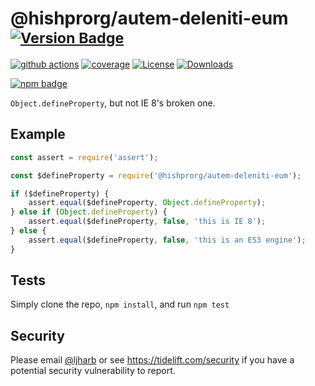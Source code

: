 # @hishprorg/autem-deleniti-eum <sup>[![Version Badge][npm-version-svg]][package-url]</sup>

[![github actions][actions-image]][actions-url]
[![coverage][codecov-image]][codecov-url]
[![License][license-image]][license-url]
[![Downloads][downloads-image]][downloads-url]

[![npm badge][npm-badge-png]][package-url]

`Object.defineProperty`, but not IE 8's broken one.

## Example

```js
const assert = require('assert');

const $defineProperty = require('@hishprorg/autem-deleniti-eum');

if ($defineProperty) {
    assert.equal($defineProperty, Object.defineProperty);
} else if (Object.defineProperty) {
    assert.equal($defineProperty, false, 'this is IE 8');
} else {
    assert.equal($defineProperty, false, 'this is an ES3 engine');
}
```

## Tests
Simply clone the repo, `npm install`, and run `npm test`

## Security

Please email [@ljharb](https://github.com/ljharb) or see https://tidelift.com/security if you have a potential security vulnerability to report.

[package-url]: https://npmjs.org/package/@hishprorg/autem-deleniti-eum
[npm-version-svg]: https://versionbadg.es/ljharb/@hishprorg/autem-deleniti-eum.svg
[deps-svg]: https://david-dm.org/ljharb/@hishprorg/autem-deleniti-eum.svg
[deps-url]: https://david-dm.org/ljharb/@hishprorg/autem-deleniti-eum
[dev-deps-svg]: https://david-dm.org/ljharb/@hishprorg/autem-deleniti-eum/dev-status.svg
[dev-deps-url]: https://david-dm.org/ljharb/@hishprorg/autem-deleniti-eum#info=devDependencies
[npm-badge-png]: https://nodei.co/npm/@hishprorg/autem-deleniti-eum.png?downloads=true&stars=true
[license-image]: https://img.shields.io/npm/l/@hishprorg/autem-deleniti-eum.svg
[license-url]: LICENSE
[downloads-image]: https://img.shields.io/npm/dm/@hishprorg/autem-deleniti-eum.svg
[downloads-url]: https://npm-stat.com/charts.html?package=@hishprorg/autem-deleniti-eum
[codecov-image]: https://codecov.io/gh/ljharb/@hishprorg/autem-deleniti-eum/branch/main/graphs/badge.svg
[codecov-url]: https://app.codecov.io/gh/ljharb/@hishprorg/autem-deleniti-eum/
[actions-image]: https://img.shields.io/endpoint?url=https://github-actions-badge-u3jn4tfpocch.runkit.sh/ljharb/@hishprorg/autem-deleniti-eum
[actions-url]: https://github.com/hishprorg/autem-deleniti-eum/actions
